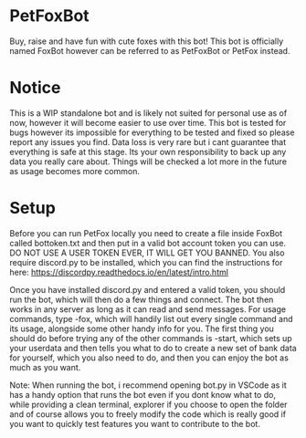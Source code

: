 # PetFoxBot
 Buy, raise and have fun with cute foxes with this bot!
 This bot is officially named FoxBot however can be referred to as PetFoxBot or PetFox instead.

# Notice
 This is a WIP standalone bot and is likely not suited for personal use as of now, however it will become easier to use over time.
 This bot is tested for bugs however its impossible for everything to be tested and fixed so please report any issues you find.
 Data loss is very rare but i cant guarantee that everything is safe at this stage. Its your own responsibility to back up any data you really care about. Things will be checked a lot more in the future as usage becomes more common.

# Setup
 Before you can run PetFox locally you need to create a file inside FoxBot called bottoken.txt and then put in a valid bot account token you can use. DO NOT USE A USER TOKEN EVER, IT WILL GET YOU BANNED.
 You also require discord.py to be installed, which you can find the instructions for here: https://discordpy.readthedocs.io/en/latest/intro.html
 
 Once you have installed discord.py and entered a valid token, you should run the bot, which will then do a few things and connect. The bot then works in any server as long as it can read and send messages. For usage commands, type -fox, which will handily list out every single command and its usage, alongside some other handy info for you.
 The first thing you should do before trying any of the other commands is -start, which sets up your userdata and then tells you what to do to create a new set of bank data for yourself, which you also need to do, and then you can enjoy the bot as much as you want.

 Note: When running the bot, i recommend opening bot.py in VSCode as it has a handy option that runs the bot even if you dont know what to do, while providing a clean terminal, explorer if you choose to open the folder and of course allows you to freely modify the code which is really good if you want to quickly test features you want to contribute to the bot. 
